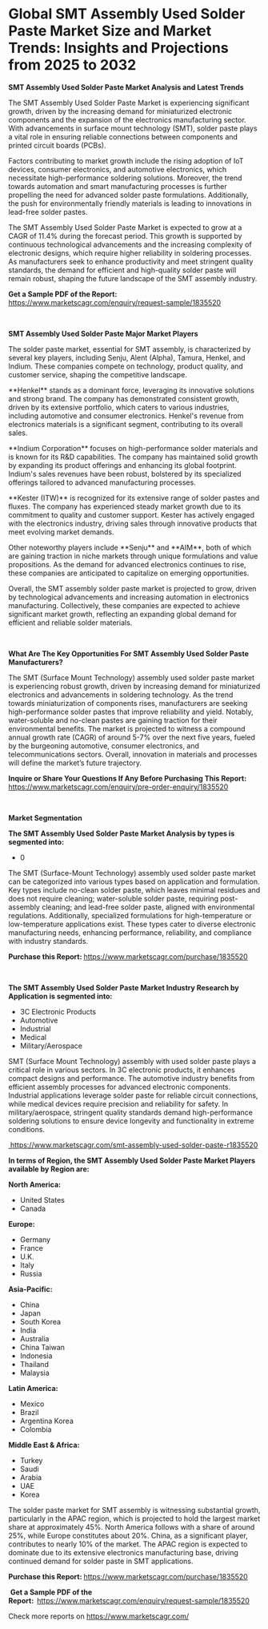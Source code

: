 <p><h1>Global SMT Assembly Used Solder Paste Market Size and Market Trends: Insights and Projections from 2025 to 2032</h1></p><p><strong>SMT Assembly Used Solder Paste Market Analysis and Latest Trends</strong></p>
<p><p>The SMT Assembly Used Solder Paste Market is experiencing significant growth, driven by the increasing demand for miniaturized electronic components and the expansion of the electronics manufacturing sector. With advancements in surface mount technology (SMT), solder paste plays a vital role in ensuring reliable connections between components and printed circuit boards (PCBs). </p><p>Factors contributing to market growth include the rising adoption of IoT devices, consumer electronics, and automotive electronics, which necessitate high-performance soldering solutions. Moreover, the trend towards automation and smart manufacturing processes is further propelling the need for advanced solder paste formulations. Additionally, the push for environmentally friendly materials is leading to innovations in lead-free solder pastes.</p><p>The SMT Assembly Used Solder Paste Market is expected to grow at a CAGR of 11.4% during the forecast period. This growth is supported by continuous technological advancements and the increasing complexity of electronic designs, which require higher reliability in soldering processes. As manufacturers seek to enhance productivity and meet stringent quality standards, the demand for efficient and high-quality solder paste will remain robust, shaping the future landscape of the SMT assembly industry.</p></p>
<p><strong>Get a Sample PDF of the Report:&nbsp;</strong> <a href="https://www.marketscagr.com/enquiry/request-sample/1835520?utm_campaign=2795&utm_medium=2&utm_source=Github&utm_content=ia&utm_term=26032025&utm_id=smt-assembly-used-solder-paste">https://www.marketscagr.com/enquiry/request-sample/1835520</a></p>
<p>&nbsp;</p>
<p><strong>SMT Assembly Used Solder Paste Major Market Players</strong></p>
<p><p>The solder paste market, essential for SMT assembly, is characterized by several key players, including Senju, Alent (Alpha), Tamura, Henkel, and Indium. These companies compete on technology, product quality, and customer service, shaping the competitive landscape.</p><p>**Henkel** stands as a dominant force, leveraging its innovative solutions and strong brand. The company has demonstrated consistent growth, driven by its extensive portfolio, which caters to various industries, including automotive and consumer electronics. Henkel's revenue from electronics materials is a significant segment, contributing to its overall sales.</p><p>**Indium Corporation** focuses on high-performance solder materials and is known for its R&D capabilities. The company has maintained solid growth by expanding its product offerings and enhancing its global footprint. Indium's sales revenues have been robust, bolstered by its specialized offerings tailored to advanced manufacturing processes.</p><p>**Kester (ITW)** is recognized for its extensive range of solder pastes and fluxes. The company has experienced steady market growth due to its commitment to quality and customer support. Kester has actively engaged with the electronics industry, driving sales through innovative products that meet evolving market demands.</p><p>Other noteworthy players include **Senju** and **AIM**, both of which are gaining traction in niche markets through unique formulations and value propositions. As the demand for advanced electronics continues to rise, these companies are anticipated to capitalize on emerging opportunities.</p><p>Overall, the SMT assembly solder paste market is projected to grow, driven by technological advancements and increasing automation in electronics manufacturing. Collectively, these companies are expected to achieve significant market growth, reflecting an expanding global demand for efficient and reliable solder materials.</p></p>
<p>&nbsp;</p>
<p><strong>What Are The Key Opportunities For SMT Assembly Used Solder Paste Manufacturers?</strong></p>
<p><p>The SMT (Surface Mount Technology) assembly used solder paste market is experiencing robust growth, driven by increasing demand for miniaturized electronics and advancements in soldering technology. As the trend towards miniaturization of components rises, manufacturers are seeking high-performance solder pastes that improve reliability and yield. Notably, water-soluble and no-clean pastes are gaining traction for their environmental benefits. The market is projected to witness a compound annual growth rate (CAGR) of around 5-7% over the next five years, fueled by the burgeoning automotive, consumer electronics, and telecommunications sectors. Overall, innovation in materials and processes will define the market’s future trajectory.</p></p>
<p><strong>Inquire or Share Your Questions If Any Before Purchasing This Report:</strong> <a href="https://www.marketscagr.com/enquiry/pre-order-enquiry/1835520?utm_campaign=2795&utm_medium=2&utm_source=Github&utm_content=ia&utm_term=26032025&utm_id=smt-assembly-used-solder-paste">https://www.marketscagr.com/enquiry/pre-order-enquiry/1835520</a></p>
<p>&nbsp;</p>
<p><strong>Market Segmentation</strong></p>
<p><strong>The SMT Assembly Used Solder Paste Market Analysis by types is segmented into:</strong></p>
<p><ul><li>0</li></ul></p>
<p><p>The SMT (Surface-Mount Technology) assembly used solder paste market can be categorized into various types based on application and formulation. Key types include no-clean solder paste, which leaves minimal residues and does not require cleaning; water-soluble solder paste, requiring post-assembly cleaning; and lead-free solder paste, aligned with environmental regulations. Additionally, specialized formulations for high-temperature or low-temperature applications exist. These types cater to diverse electronic manufacturing needs, enhancing performance, reliability, and compliance with industry standards.</p></p>
<p><strong>Purchase this Report:&nbsp;</strong><a href="https://www.marketscagr.com/purchase/1835520?utm_campaign=2795&utm_medium=2&utm_source=Github&utm_content=ia&utm_term=26032025&utm_id=smt-assembly-used-solder-paste">https://www.marketscagr.com/purchase/1835520</a></p>
<p>&nbsp;</p>
<p><strong>The SMT Assembly Used Solder Paste Market Industry Research by Application is segmented into:</strong></p>
<p><ul><li>3C Electronic Products</li><li>Automotive</li><li>Industrial</li><li>Medical</li><li>Military/Aerospace</li></ul></p>
<p><p>SMT (Surface Mount Technology) assembly with used solder paste plays a critical role in various sectors. In 3C electronic products, it enhances compact designs and performance. The automotive industry benefits from efficient assembly processes for advanced electronic components. Industrial applications leverage solder paste for reliable circuit connections, while medical devices require precision and reliability for safety. In military/aerospace, stringent quality standards demand high-performance soldering solutions to ensure device longevity and functionality in extreme conditions.</p></p>
<p><a href="https://www.marketscagr.com/smt-assembly-used-solder-paste-r1835520?utm_campaign=2795&utm_medium=2&utm_source=Github&utm_content=ia&utm_term=26032025&utm_id=smt-assembly-used-solder-paste">&nbsp;https://www.marketscagr.com/smt-assembly-used-solder-paste-r1835520</a></p>
<p><strong>In terms of Region, the SMT Assembly Used Solder Paste Market Players available by Region are:</strong></p>
<p>
    <p> <strong> North America: </strong>
        <ul>
            <li>United States</li>
            <li>Canada</li>
        </ul>
        </p> 
    <p> <strong> Europe: </strong>
        <ul>
            <li>Germany</li>
            <li>France</li>
            <li>U.K.</li>
            <li>Italy</li>
            <li>Russia</li>
        </ul>
        </p> 
    <p> <strong> Asia-Pacific: </strong>
        <ul>
            <li>China</li>
            <li>Japan</li>
            <li>South Korea</li>
            <li>India</li>
            <li>Australia</li>
            <li>China Taiwan</li>
            <li>Indonesia</li>
            <li>Thailand</li>
            <li>Malaysia</li>
        </ul>
        </p> 
    <p> <strong> Latin America: </strong>
        <ul>
            <li>Mexico</li>
            <li>Brazil</li>
            <li>Argentina Korea</li>
            <li>Colombia</li>
        </ul>
        </p> 
    <p> <strong> Middle East & Africa: </strong>
        <ul>
            <li>Turkey</li>
            <li>Saudi</li>
            <li>Arabia</li>
            <li>UAE</li>
            <li>Korea</li>
        </ul>
    </p>
    </p>
<p><p>The solder paste market for SMT assembly is witnessing substantial growth, particularly in the APAC region, which is projected to hold the largest market share at approximately 45%. North America follows with a share of around 25%, while Europe constitutes about 20%. China, as a significant player, contributes to nearly 10% of the market. The APAC region is expected to dominate due to its extensive electronics manufacturing base, driving continued demand for solder paste in SMT applications.</p></p>
<p><strong>Purchase this Report: </strong><a href="https://www.marketscagr.com/purchase/1835520?utm_campaign=2795&utm_medium=2&utm_source=Github&utm_content=ia&utm_term=26032025&utm_id=smt-assembly-used-solder-paste">https://www.marketscagr.com/purchase/1835520</a></p>
<p>&nbsp;<strong>Get a Sample PDF of the Report:&nbsp;&nbsp;</strong><a href="https://www.marketscagr.com/enquiry/request-sample/1835520?utm_campaign=2795&utm_medium=2&utm_source=Github&utm_content=ia&utm_term=26032025&utm_id=smt-assembly-used-solder-paste">https://www.marketscagr.com/enquiry/request-sample/1835520</a></p>
<p><strong></strong></p>
<p>Check more reports on <a href="https://www.marketscagr.com/?utm_campaign=2795&utm_medium=2&utm_source=Github&utm_content=ia&utm_term=26032025&utm_id=smt-assembly-used-solder-paste">https://www.marketscagr.com/</a></p>